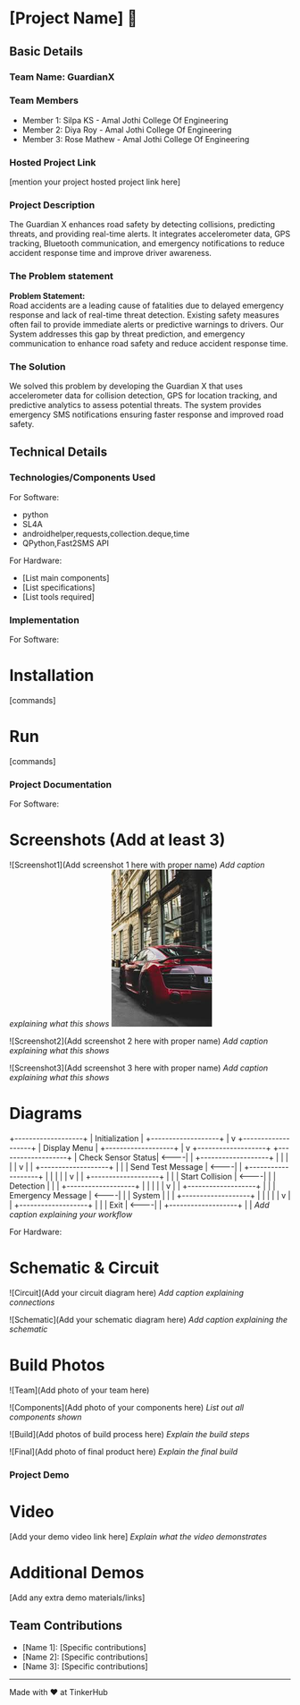 # [Project Name] 🎯


## Basic Details
### Team Name: GuardianX


### Team Members
- Member 1: Silpa KS - Amal Jothi College Of Engineering
- Member 2: Diya Roy -  Amal Jothi College Of Engineering
- Member 3: Rose Mathew -  Amal Jothi College Of Engineering

### Hosted Project Link
[mention your project hosted project link here]

### Project Description
The Guardian X enhances road safety by detecting collisions, predicting threats, and providing real-time alerts. It integrates accelerometer data, GPS tracking, Bluetooth communication, and emergency notifications to reduce accident response time and improve driver awareness.

### The Problem statement
**Problem Statement:**  
Road accidents are a leading cause of fatalities due to delayed emergency response and lack of real-time threat detection. Existing safety measures often fail to provide immediate alerts or predictive warnings to drivers. Our System addresses this gap by threat prediction, and emergency communication to enhance road safety and reduce accident response time.

### The Solution
We solved this problem by developing the Guardian X that uses accelerometer data for collision detection, GPS for location tracking, and predictive analytics to assess potential threats. The system provides emergency SMS notifications ensuring faster response and improved road safety.

## Technical Details
### Technologies/Components Used
For Software:
- python
- SL4A
- androidhelper,requests,collection.deque,time
- QPython,Fast2SMS API

For Hardware:
- [List main components]
- [List specifications]
- [List tools required]

### Implementation
For Software:
# Installation
[commands]

# Run
[commands]

### Project Documentation
For Software:

# Screenshots (Add at least 3)
![Screenshot1](Add screenshot 1 here with proper name)
*Add caption explaining what this shows*
![Alt text](asset/car.png) 

![Screenshot2](Add screenshot 2 here with proper name)
*Add caption explaining what this shows*

![Screenshot3](Add screenshot 3 here with proper name)
*Add caption explaining what this shows*

# Diagrams
+-------------------+
|  Initialization   |
+-------------------+
          |
          v
+-------------------+
|  Display Menu     |
+-------------------+
          |
          v
+-------------------+       +-------------------+
| Check Sensor Status| <----|                   |
+-------------------+       |                   |
          |                 |                   |
          v                 |                   |
+-------------------+       |                   |
| Send Test Message | <----|                   |
+-------------------+       |                   |
          |                 |                   |
          v                 |                   |
+-------------------+       |                   |
| Start Collision   | <----|                   |
| Detection         |       |                   |
+-------------------+       |                   |
          |                 |                   |
          v                 |                   |
+-------------------+       |                   |
| Emergency Message | <----|                   |
| System            |       |                   |
+-------------------+       |                   |
          |                 |                   |
          v                 |                   |
+-------------------+       |                   |
| Exit              | <----|                   |
+-------------------+       |                   |
*Add caption explaining your workflow*

For Hardware:

# Schematic & Circuit
![Circuit](Add your circuit diagram here)
*Add caption explaining connections*

![Schematic](Add your schematic diagram here)
*Add caption explaining the schematic*

# Build Photos
![Team](Add photo of your team here)


![Components](Add photo of your components here)
*List out all components shown*

![Build](Add photos of build process here)
*Explain the build steps*

![Final](Add photo of final product here)
*Explain the final build*

### Project Demo
# Video
[Add your demo video link here]
*Explain what the video demonstrates*

# Additional Demos
[Add any extra demo materials/links]

## Team Contributions
- [Name 1]: [Specific contributions]
- [Name 2]: [Specific contributions]
- [Name 3]: [Specific contributions]

---
Made with ❤️ at TinkerHub